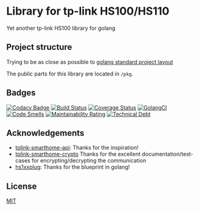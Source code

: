 # Library for tp-link HS100/HS110

Yet another tp-link HS100 library for golang

## Project structure

Trying to be as close as possible to [golang standard project layout](https://github.com/golang-standards/project-layout)

The public parts for this library are located in `/pkg`.

## Badges

[![Codacy Badge](https://api.codacy.com/project/badge/Grade/bce147bd9ade43cbae3b62157cc75aac)](https://app.codacy.com/app/jaedle/golang-tplink-hs100?utm_source=github.com&utm_medium=referral&utm_content=jaedle/golang-tplink-hs100&utm_campaign=Badge_Grade_Dashboard)
[![Build Status](https://travis-ci.com/jaedle/golang-tplink-hs100.svg?branch=master)](https://travis-ci.com/jaedle/golang-tplink-hs100)
[![Coverage Status](https://coveralls.io/repos/github/jaedle/golang-tplink-hs100/badge.svg?branch=master)](https://coveralls.io/github/jaedle/golang-tplink-hs100?branch=master)
[![GolangCI](https://golangci.com/badges/github.com/jaedle/golang-tplink-hs100.svg)](https://golangci.com)
[![Code Smells](https://sonarcloud.io/api/project_badges/measure?project=golang-tplink-hs100&metric=code_smells)](https://sonarcloud.io/dashboard?id=golang-tplink-hs100)
[![Maintainability Rating](https://sonarcloud.io/api/project_badges/measure?project=golang-tplink-hs100&metric=sqale_rating)](https://sonarcloud.io/dashboard?id=golang-tplink-hs100)
[![Technical Debt](https://sonarcloud.io/api/project_badges/measure?project=golang-tplink-hs100&metric=sqale_index)](https://sonarcloud.io/dashboard?id=golang-tplink-hs100)

## Acknowledgements

- [tplink-smarthome-api](https://github.com/plasticrake/tplink-smarthome-api): Thanks for the inspiration!
- [tplink-smarthome-crypto](https://github.com/plasticrake/tplink-smarthome-crypto) Thanks for the excellent documentation/test-cases for encrypting/decrypting the communication
- [hs1xxplug](https://github.com/sausheong/hs1xxplug): Thanks for the blueprint in golang!
## License

[MIT](https://github.com/jaedle/golang-tplink-hs100/blob/master/LICENSE)
